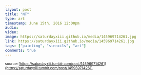 ```yaml
---
layout: post
title: "NT"
type: art
timestamp: June 15th, 2016 12:00pm
audio: 
video: 
image: https://saturdayxiii.github.io/media/145969714261.jpg
link: https://saturdayxiii.github.io/media/145969714261.jpg
tags: ["painting", "stencils", "art"]
comments: true
---
```


<small>source: [https://saturdayxiii.tumblr.com/post/145969714261](https://saturdayxiii.tumblr.com/post/145969714261)</small>